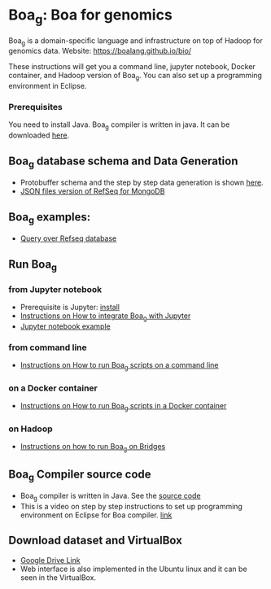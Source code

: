 # Boa<sub>g</sub>: Boa for genomics

Boa<sub>g</sub> is a domain-specific language and infrastructure on top of Hadoop for genomics data.
Website: https://boalang.github.io/bio/


These instructions will get you a command line, jupyter notebook, Docker container, and Hadoop version of  Boa<sub>g</sub>. You can also set up a programming environment in Eclipse.

### Prerequisites

You need to install Java. Boa<sub>g</sub> compiler is written in java. It can be downloaded [here](https://www.oracle.com/technetwork/java/javase/downloads/index.html).


## Boa<sub>g</sub> database schema and Data Generation

* Protobuffer schema and the step by step data generation is shown [here](https://github.com/boalang/bio/blob/master/supplemental/Data_Generation.md).
* [JSON files version of RefSeq for MongoDB](https://github.com/boalang/bio/blob/master/supplemental/11_MongoDB.md)


## Boa<sub>g</sub>  examples:
* [Query over Refseq database](https://github.com/boalang/bio/tree/master/Boa%20queries)

## Run Boa<sub>g</sub> 

### from Jupyter notebook
* Prerequisite is Jupyter: [install](https://jupyter.org/install)
* [Instructions on How to integrate Boa<sub>g</sub> with Jupyter](https://github.com/boalang/bio/tree/master/jupyter_notebooks)
* [Jupyter notebook example](https://github.com/boalang/bio/blob/master/jupyter_notebooks/Boa_ipython.ipynb)

### from command line
* [Instructions on How to run Boa<sub>g</sub> scripts on a command line ](https://github.com/boalang/bio/tree/master/Command_Line)

### on a Docker container
* [Instructions on How to run Boa<sub>g</sub> scripts in a Docker container ](https://github.com/boalang/bio/tree/master/Docker)

### on Hadoop
* [Instructions on how to run Boa<sub>g</sub> on Bridges](https://github.com/boalang/bio/blob/master/supplemental/09_Hadoop_RefSeq.md)

## Boa<sub>g</sub> Compiler source code
* Boa<sub>g</sub> compiler is written in Java. See the [source code](https://github.com/boalang/bio/tree/master/compiler)
* This is a video on step by step instructions to set up programming environment on Eclipse for Boa compiler. [link](https://www.youtube.com/watch?v=s4-xfprwJ0c)



## Download dataset and VirtualBox
* [Google Drive Link](https://drive.google.com/drive/folders/1u-APb-clMbPNpHXhalthPWEDsNT-OtnX?usp=sharing)
* Web interface is also implemented in the Ubuntu linux and it can be seen in the VirtualBox.
